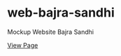 # web-bajra-sandhi
Mockup Website Bajra Sandhi

[View Page](https://bajrasandhiofc.github.io/web-bajra-sandhi/)
